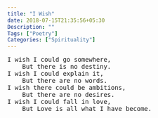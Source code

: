 ```yaml
---
title: "I Wish"
date: 2018-07-15T21:35:56+05:30
Description: ""
Tags: ["Poetry"]
Categories: ["Spirituality"]
---
```


<pre class="bd-lead" style="border: none;">
I wish I could go somewhere,
    But there is no destiny.
I wish I could explain it,
    But there are no words.
I wish there could be ambitions,
    But there are no desires.
I wish I could fall in love,
    But Love is all what I have become.
</pre>
